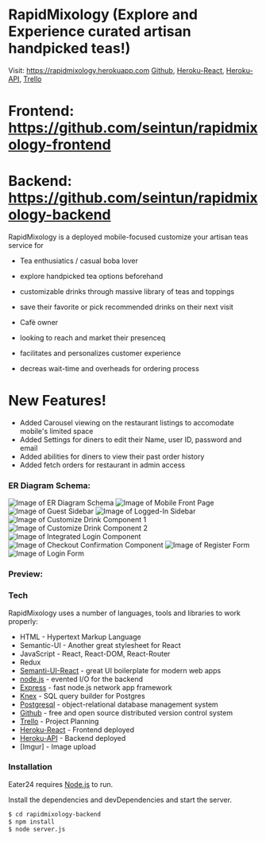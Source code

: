 # RapidMixology (Explore and Experience curated artisan handpicked teas!)
Visit: https://rapidmixology.herokuapp.com
[Github], [Heroku-React], [Heroku-API], [Trello]
# Frontend: https://github.com/seintun/rapidmixology-frontend
# Backend: https://github.com/seintun/rapidmixology-backend

RapidMixology is a deployed mobile-focused customize your artisan teas service for 
- Tea enthusiatics / casual boba lover
- explore handpicked tea options beforehand
- customizable drinks through massive library of teas and toppings
- save their favorite or pick recommended drinks on their next visit

- Cafè owner
- looking to reach and market their presenceq
- facilitates and personalizes customer experience
- decreas wait-time and overheads for ordering process

# New Features!

- Added Carousel viewing on the restaurant listings to accomodate mobile's limited space
- Added Settings for diners to edit their Name, user ID, password and email
- Added abilities for diners to view their past order history
- Added fetch orders for restaurant in admin access

### ER Diagram Schema:
![Image of ER Diagram Schema](screenshots/ERD.png)
![Image of Mobile Front Page](screenshots/home.png)
![Image of Guest Sidebar](screenshots/guest-sidebar.png)
![Image of Logged-In Sidebar](screenshots/loggedin-sidebar.png)
![Image of Customize Drink Component 1](screenshots/customize1.png)
![Image of Customize Drink Component 2](screenshots/customize.2png)
![Image of Integrated Login Component](screenshots/integrated-login.png)
![Image of Checkout Confirmation Component](screenshots/checkout.png)
![Image of Register Form](screenshots/register.png)
![Image of Login Form](screenshots/login.png)
### Preview:


### Tech

RapidMixology uses a number of languages, tools and libraries to work properly:

* HTML - Hypertext Markup Language
* Semantic-UI - Another great stylesheet for React
* JavaScript - React, React-DOM, React-Router
* Redux
* [Semanti-UI-React] - great UI boilerplate for modern web apps
* [node.js] - evented I/O for the backend
* [Express] - fast node.js network app framework
* [Knex] - SQL query builder for Postgres
* [Postgresql] - object-relational database management system
* [Github] - free and open source distributed version control system
* [Trello] - Project Planning
* [Heroku-React] - Frontend deployed
* [Heroku-API] - Backend deployed
* [Imgur] - Image upload

### Installation

Eater24 requires [Node.js](https://nodejs.org/) to run.

Install the dependencies and devDependencies and start the server.

```sh
$ cd rapidmixology-backend
$ npm install
$ node server.js
```

[node.js]: <http://nodejs.org>
[Semanti-UI-React]: <http://twitter.github.com/bootstrap/>
[Express]: <http://expressjs.com>
[Knex]: <https://knexjs.org/>
[Postgresql]: <https://www.postgresql.org/>
[Github]: <https://github.com/seintun>
[Trello]: <https://trello.com/b/U4vdFnj4/q2-project>
[Surge]: <http://eater24-proj02.surge.sh/>
[Heroku-React]: <http://rapidmixology.herokuapp.com>
[Heroku-API]: <https://rapidmixology-api.herokuapp.com/teas>
